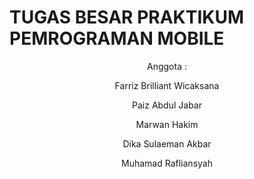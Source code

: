 # TUGAS BESAR PRAKTIKUM PEMROGRAMAN MOBILE 

<header>
  <bold><p>Anggota : </p></bold>
  <p>Farriz Brilliant Wicaksana</p>
  <p>Paiz Abdul Jabar</p>
  <p>Marwan Hakim</p>
  <p>Dika Sulaeman Akbar</p>
  <p>Muhamad Rafliansyah</p>
</header>




